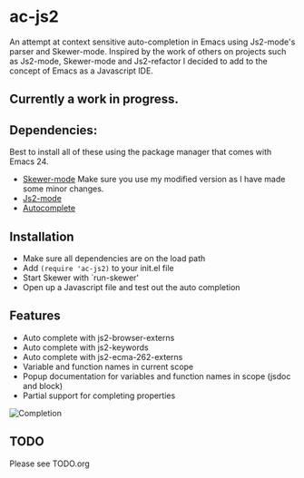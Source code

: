ac-js2
======

An attempt at context sensitive auto-completion in Emacs using Js2-mode's parser and Skewer-mode. Inspired by the work of others on projects such as Js2-mode, Skewer-mode and Js2-refactor I decided to add to the concept of Emacs as a Javascript IDE.

Currently a work in progress.
-----------------------------

Dependencies:
-------------

Best to install all of these using the package manager that comes with Emacs 24.

 * [Skewer-mode](https://github.com/ScottyB/skewer-mode) Make sure you use my modified version as I have made some minor changes.
 * [Js2-mode](https://github.com/mooz/js2-mode)
 * [Autocomplete](https://github.com/auto-complete/auto-complete)

Installation
------------

* Make sure all dependencies are on the load path
* Add `(require 'ac-js2)` to your init.el file
* Start Skewer with `run-skewer'
* Open up a Javascript file and test out the auto completion

Features
--------

 * Auto complete with js2-browser-externs
 * Auto complete with js2-keywords
 * Auto complete with js2-ecma-262-externs
 * Variable and function names in current scope
 * Popup documentation for variables and function names in scope (jsdoc and block)
 * Partial support for completing properties

![Completion](https://raw.github.com/ScottyB/ac-js2/master/images/completion.png)

TODO
----
Please see TODO.org
